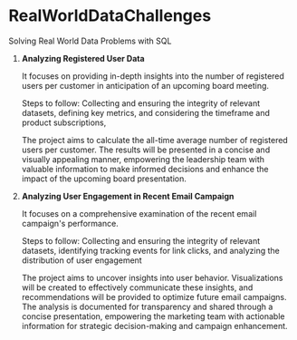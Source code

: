 # RealWorldDataChallenges
Solving Real World Data Problems with SQL
1. **Analyzing Registered User Data**

   It focuses on providing in-depth insights into the number of registered users per customer in anticipation of an upcoming board meeting.

   Steps to follow:
   Collecting and ensuring the integrity of relevant datasets,
   defining key metrics, 
   and considering the timeframe and product subscriptions,

   The project aims to calculate the all-time average number of registered users per customer.
   The results will be presented in a concise and visually appealing manner, empowering the leadership team with valuable information to make informed decisions and enhance the impact of the upcoming board presentation.

3. **Analyzing User Engagement in Recent Email Campaign**

   It focuses on a comprehensive examination of the recent email campaign's performance.

   Steps to follow:
   Collecting and ensuring the integrity of relevant datasets,
   identifying tracking events for link clicks, and
   analyzing the distribution of user engagement

   The project aims to uncover insights into user behavior. Visualizations will be created to effectively communicate these insights, and recommendations will be provided to optimize future email campaigns.
   The analysis is documented for transparency and shared through a concise presentation, empowering the marketing team with actionable information for strategic decision-making and campaign enhancement.
